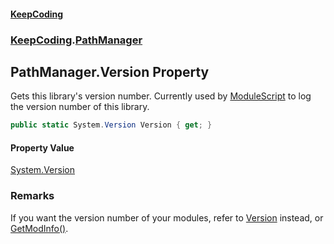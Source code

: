 #### [KeepCoding](index.md 'index')
### [KeepCoding](KeepCoding.md 'KeepCoding').[PathManager](PathManager.md 'KeepCoding.PathManager')
## PathManager.Version Property
Gets this library's version number. Currently used by [ModuleScript](ModuleScript.md 'KeepCoding.ModuleScript') to log the version number of this library.  
```csharp
public static System.Version Version { get; }
```
#### Property Value
[System.Version](https://docs.microsoft.com/en-us/dotnet/api/System.Version 'System.Version')
### Remarks
If you want the version number of your modules, refer to [Version](ModuleScript.Version.md 'KeepCoding.ModuleScript.Version') instead, or [GetModInfo()](PathManager.GetModInfo().md 'KeepCoding.PathManager.GetModInfo()').  
